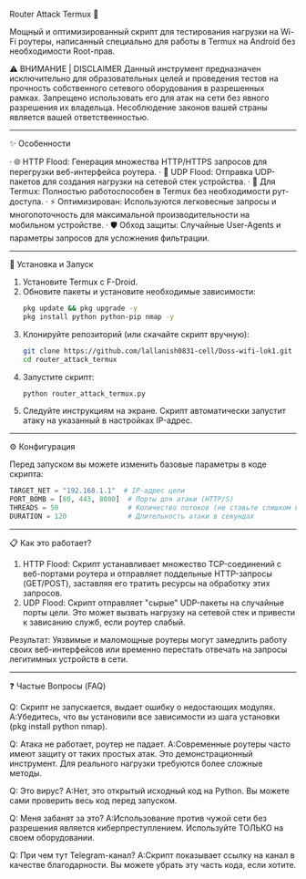 Router Attack Termux 🚀

Мощный и оптимизированный скрипт для тестирования нагрузки на Wi-Fi роутеры, написанный специально для работы в Termux на Android без необходимости Root-прав.

⚠️ ВНИМАНИЕ | DISCLAIMER Данный инструмент предназначен исключительно для образовательных целей и проведения тестов на прочность собственного сетевого оборудования в разрешенных рамках. Запрещено использовать его для атак на сети без явного разрешения их владельца. Несоблюдение законов вашей страны является вашей ответственностью.

---

✨ Особенности

· 🌐 HTTP Flood: Генерация множества HTTP/HTTPS запросов для перегрузки веб-интерфейса роутера.
· 📨 UDP Flood: Отправка UDP-пакетов для создания нагрузки на сетевой стек устройства.
· 📱 Для Termux: Полностью работоспособен в Termux без необходимости рут-доступа.
· ⚡ Оптимизирован: Используются легковесные запросы и многопоточность для максимальной производительности на мобильном устройстве.
· 🛡️ Обход защиты: Случайные User-Agents и параметры запросов для усложнения фильтрации.

---

🚀 Установка и Запуск

1. Установите Termux с F-Droid.
2. Обновите пакеты и установите необходимые зависимости:
   ```bash
   pkg update && pkg upgrade -y
   pkg install python python-pip nmap -y
   ```
3. Клонируйте репозиторий (или скачайте скрипт вручную):
   ```bash
   git clone https://github.com/lallanish0831-cell/Doss-wifi-lok1.git
   cd router_attack_termux
   ```
4. Запустите скрипт:
   ```bash
   python router_attack_termux.py
   ```
5. Следуйте инструкциям на экране. Скрипт автоматически запустит атаку на указанный в настройках IP-адрес.

---

⚙️ Конфигурация

Перед запуском вы можете изменить базовые параметры в коде скрипта:

```python
TARGET_NET = "192.168.1.1"  # IP-адрес цели
PORT_BOMB = [80, 443, 8080]  # Порты для атаки (HTTP/S)
THREADS = 50                 # Количество потоков (не ставьте слишком высоко для Termux)
DURATION = 120               # Длительность атаки в секундах
```

---

📋 Как это работает?

1. HTTP Flood: Скрипт устанавливает множество TCP-соединений с веб-портами роутера и отправляет поддельные HTTP-запросы (GET/POST), заставляя его тратить ресурсы на обработку этих запросов.
2. UDP Flood: Скрипт отправляет "сырые" UDP-пакеты на случайные порты цели. Это может вызвать нагрузку на сетевой стек и привести к зависанию служб, если роутер слабый.

Результат: Уязвимые и маломощные роутеры могут замедлить работу своих веб-интерфейсов или временно перестать отвечать на запросы легитимных устройств в сети.

---

❓ Частые Вопросы (FAQ)

Q: Скрипт не запускается, выдает ошибку о недостающих модулях. A:Убедитесь, что вы установили все зависимости из шага установки (pkg install python nmap).

Q: Атака не работает, роутер не падает. A:Современные роутеры часто имеют защиту от таких простых атак. Это демонстрационный инструмент. Для реального нагрузки требуются более сложные методы.

Q: Это вирус? A:Нет, это открытый исходный код на Python. Вы можете сами проверить весь код перед запуском.

Q: Меня забанят за это? A:Использование против чужой сети без разрешения является киберпреступлением. Используйте ТОЛЬКО на своем оборудовании.

Q: При чем тут Telegram-канал? A:Скрипт показывает ссылку на канал в качестве благодарности. Вы можете убрать эту часть кода, если хотите.
